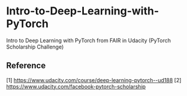# Intro-to-Deep-Learning-with-PyTorch
Intro to Deep Learning with PyTorch from FAIR in Udacity (PyTorch Scholarship Challenge)

## Reference <a name="reference"></a>
[1] https://www.udacity.com/course/deep-learning-pytorch--ud188
[2] https://www.udacity.com/facebook-pytorch-scholarship
